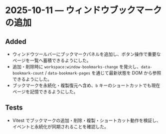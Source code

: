 # 2025-10-11 — ウィンドウブックマークの追加

## Added
- ウィンドウツールバーにブックマークパネルを追加し、ボタン操作で重要なページを一覧へ蓄積できるようにした。
- 追加・削除時に `workspace:window-bookmarks-change` を発火し、`data-bookmark-count` / `data-bookmark-pages` を通じて最新状態を DOM から参照できるようにした。
- ブックマークを永続化・複製復元へ含め、`b` キーのショートカットでも現在ページを記憶できるようにした。

## Tests
- Vitest でブックマークの追加・削除・複製・ショートカット動作を検証し、イベントと永続化が同期されることを確認した。
